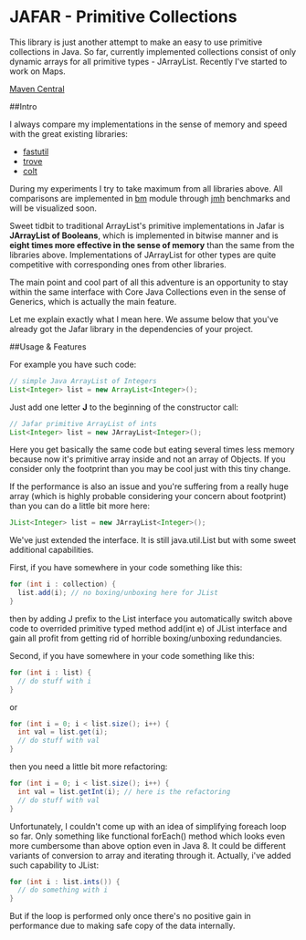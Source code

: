 JAFAR - Primitive Collections
=====

This library is just another attempt to make an easy to use primitive collections in Java.
So far, currently implemented collections consist of only dynamic arrays for all primitive types - JArrayList.
Recently I've started to work on Maps.

[Maven Central](https://search.maven.org/#search|ga|1|a%3A%22jafar-prim%22)

##Intro

I always compare my implementations in the sense of memory and speed with the great existing libraries:
* [fastutil](http://fastutil.di.unimi.it/)
* [trove](http://trove.starlight-systems.com/)
* [colt](http://acs.lbl.gov/ACSSoftware/colt/)

During my experiments I try to take maximum from all libraries above.
All comparisons are implemented in [bm](https://github.com/andreytim/jafar/tree/master/bm) module through [jmh](http://openjdk.java.net/projects/code-tools/jmh/) benchmarks and will be visualized soon.

Sweet tidbit to traditional ArrayList's primitive implementations in Jafar is **JArrayList of Booleans**,
which is implemented in bitwise manner and is **eight times more effective in the sense of memory** than the same from the
libraries above.
Implementations of JArrayList for other types are quite competitive with corresponding ones from other libraries.

The main point and cool part of all this adventure is an opportunity to stay within the same interface with Core Java Collections even in the sense of Generics, which is actually the main feature.

Let me explain exactly what I mean here.
We assume below that you've already got the Jafar library in the dependencies of your project.

##Usage & Features

For example you have such code:

```java
// simple Java ArrayList of Integers
List<Integer> list = new ArrayList<Integer>();
```

Just add one letter **J** to the beginning of the constructor call:

```java
// Jafar primitive ArrayList of ints
List<Integer> list = new JArrayList<Integer>();
```

Here you get basically the same code but eating several times less memory because now it's primitive array inside and not an array of Objects. If you consider only the footprint than you may be cool just with this tiny change.

If the performance is also an issue and you're suffering from a really huge array (which is highly probable considering your concern about footprint) than you can do a little bit more here:

```java
JList<Integer> list = new JArrayList<Integer>();
```

We've just extended the interface. It is still java.util.List but with some sweet additional capabilities.

First, if you have somewhere in your code something like this:

```java
for (int i : collection) {
  list.add(i); // no boxing/unboxing here for JList
}
```

then by adding J prefix to the List interface you automatically switch above code to overrided primitive typed method add(int e) of JList interface and gain all profit from getting rid of horrible boxing/unboxing redundancies.

Second, if you have somewhere in your code something like this:

```java
for (int i : list) {
  // do stuff with i
}
```

or

```java
for (int i = 0; i < list.size(); i++) {
  int val = list.get(i);
  // do stuff with val
}
```

then you need a little bit more refactoring:

```java
for (int i = 0; i < list.size(); i++) {
  int val = list.getInt(i); // here is the refactoring
  // do stuff with val
}
```

Unfortunately, I couldn't come up with an idea of simplifying foreach loop so far.
Only something like functional forEach() method which looks even more cumbersome than above option even in Java 8.
It could be different variants of conversion to array and iterating through it.
Actually, i've added such capability to JList:

```java
for (int i : list.ints()) {
  // do something with i
}
```

But if the loop is performed only once there's no positive gain in performance due to making safe copy of the data
internally.
